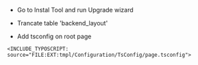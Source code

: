 * Go to Instal Tool and run Upgrade wizard
* Trancate table 'backend_layout'

* Add tsconfig on root page
```typo3_typoscript
<INCLUDE_TYPOSCRIPT: source="FILE:EXT:tmpl/Configuration/TsConfig/page.tsconfig">
```